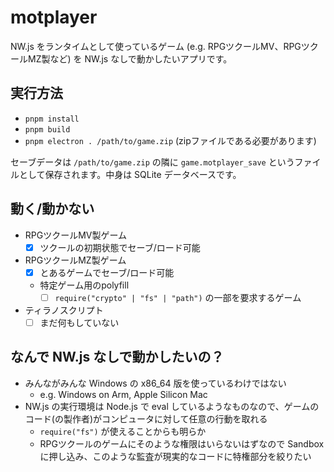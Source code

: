 # motplayer

NW.js をランタイムとして使っているゲーム (e.g. RPGツクールMV、RPGツクールMZ製など) を NW.js なしで動かしたいアプリです。

## 実行方法

* `pnpm install`
* `pnpm build`
* `pnpm electron . /path/to/game.zip` (zipファイルである必要があります)

セーブデータは `/path/to/game.zip` の隣に `game.motplayer_save` というファイルとして保存されます。中身は SQLite データベースです。

## 動く/動かない

* RPGツクールMV製ゲーム
  * [x] ツクールの初期状態でセーブ/ロード可能
* RPGツクールMZ製ゲーム
  * [x] とあるゲームでセーブ/ロード可能
  * 特定ゲーム用のpolyfill
    * [ ] `require("crypto" | "fs" | "path")` の一部を要求するゲーム
* ティラノスクリプト
  * [ ] まだ何もしていない

## なんで NW.js なしで動かしたいの？

* みんながみんな Windows の x86_64 版を使っているわけではない
  * e.g. Windows on Arm, Apple Silicon Mac
* NW.js の実行環境は Node.js で eval しているようなものなので、ゲームのコード(の製作者)がコンピュータに対して任意の行動を取れる
  * `require("fs")` が使えることからも明らか
  * RPGツクールのゲームにそのような権限はいらないはずなので Sandbox に押し込み、このような監査が現実的なコードに特権部分を絞りたい
